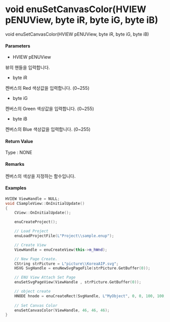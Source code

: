 # void enuSetCanvasColor\(HVIEW pENUView, byte iR, byte iG, byte iB\)

void enuSetCanvasColor\(HVIEW pENUView, byte iR, byte iG, byte iB\)

#### Parameters

* HVIEW pENUView

뷰의 핸들을 입력합니다.

* byte iR

켄버스의 Red 색상값을 입력합니다. \(0~255\)

* byte iG

켄버스의 Green 색상값을 입력합니다. \(0~255\)

* byte iB

켄버스의 Blue 색상값을 입력합니다. \(0~255\)

#### Return Value

Type : NONE

#### Remarks

켄버스의 색상을 지정하는 함수입니다.

#### Examples

```cpp
HVIEW ViewHandle = NULL; 
void CSampleView::OnInitialUpdate() 
{ 
    CView::OnInitialUpdate(); 

    enuCreateProject(); 

    // Load Project
    enuLoadProjectFile(L"Project\\sample.enup"); 

    // Create View
    ViewHandle = enuCreateView(this->m_hWnd); 

    // New Page Create. 
    CString strPicture = L"picture\\KoreaAIP.svg"; 
    HSVG SvgHandle = enuNewSvgPageFile(strPicture.GetBuffer(0)); 

    // ENU View Attach Set Page 
    enuSetSvgPageView(ViewHandle , strPicture.GetBuffer(0)); 

    // object create
    HNODE hnode = enuCreateRect(SvgHandle, L"MyObject", 0, 0, 100, 100, 0, 0);
    
    // Set Canvas Color
    enuSetCanvasColor(ViewHandle, 46, 46, 46);
}
```



